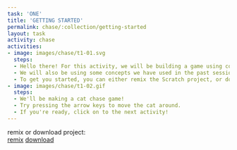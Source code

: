 ```yaml
---
task: 'ONE'
title: 'GETTING STARTED'
permalink: chase/:collection/getting-started
layout: task
activity: chase
activities:
- image: images/chase/t1-01.svg
  steps:
  - Hello there! For this activity, we will be building a game using conditionals, operators and variables!
  - We will also be using some concepts we have used in the past sessions.
  - To get you started, you can either remix the Scratch project, or download it from here.
- image: images/chase/t1-02.gif
  steps:
  - We'll be making a cat chase game!
  - Try pressing the arrow keys to move the cat around.
  - If you're ready, click on to the next activity!
---
```

<div class="content-download">
  <div class="info-text -large -bottom -top">
    remix or download project:
  </div>
  <a class="download-btn" href="https://scratch.mit.edu/projects/121354830/" target="_blank">remix</a>
  <a class="download-btn" href="{{site.baseurl}}/downloads/cat-chase.sb2">download</a>
</div>
